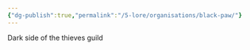 ```yaml
---
{"dg-publish":true,"permalink":"/5-lore/organisations/black-paw/"}
---
```


Dark side of the thieves guild